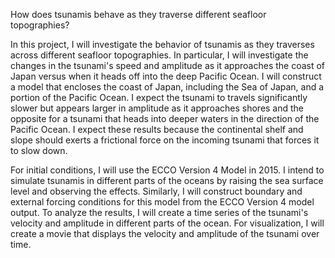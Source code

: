 How does tsunamis behave as they traverse different seafloor topographies?

In this project, I will investigate the behavior of tsunamis as they traverses across different seafloor topographies. In particular, I will investigate the changes in the tsunami's speed and amplitude as it approaches the coast of Japan versus when it heads off into the deep Pacific Ocean. I will construct a model that encloses the coast of Japan, including the Sea of Japan, and a portion of the Pacific Ocean. I expect the tsunami to travels significantly slower but appears larger in amplitude as it approaches shores and the opposite for a tsunami that heads into deeper waters in the direction of the Pacific Ocean. I expect these results because the continental shelf and slope should exerts a frictional force on the incoming tsunami that forces it to slow down. 

For initial conditions, I will use the ECCO Version 4 Model in 2015.  I intend to simulate tsunamis in different parts of the oceans by raising the sea surface level and observing the effects. Similarly, I will construct boundary and external forcing conditions for this model from the ECCO Version 4 model output. To analyze the results, I will create a time series of the tsunami's velocity and amplitude in different parts of the ocean. For visualization, I will create a movie that displays the velocity and amplitude of the tsunami over time.